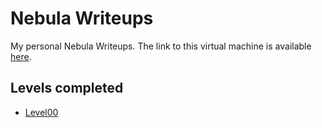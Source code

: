 # Nebula Writeups
My personal Nebula Writeups. The link to this virtual machine is available [here](https://exploit.education/nebula/).

## Levels completed
- [Level00](level00/)
